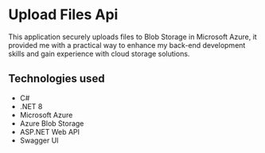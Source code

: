 # Upload Files Api

This application securely uploads files to Blob Storage in Microsoft Azure, it provided me with a practical way to enhance my back-end development skills and gain experience with cloud storage solutions.

## Technologies used
* C#
* .NET 8
* Microsoft Azure
* Azure Blob Storage
* ASP.NET Web API
* Swagger UI
